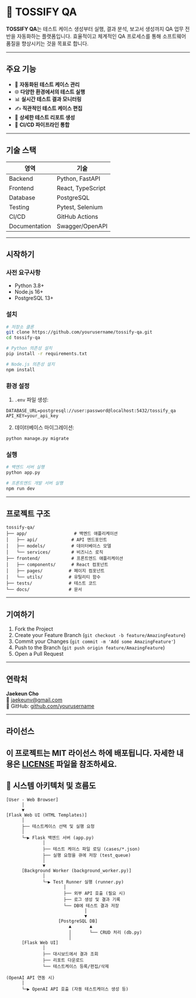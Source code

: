 # 🧪 TOSSIFY QA

**TOSSIFY QA**는 테스트 케이스 생성부터 실행, 결과 분석, 보고서 생성까지 QA 업무 전반을 자동화하는 플랫폼입니다.
효율적이고 체계적인 QA 프로세스를 통해 소프트웨어 품질을 향상시키는 것을 목표로 합니다.

---

## 주요 기능

* 🤖 **자동화된 테스트 케이스 관리**
* 🌐 **다양한 환경에서의 테스트 실행**
* 📊 **실시간 테스트 결과 모니터링**
* ✍️ **직관적인 테스트 케이스 편집**
* 🧾 **상세한 테스트 리포트 생성**
* 🔄 **CI/CD 파이프라인 통합**

---

## 기술 스택

| 영역 | 기술 |
|------|------|
| Backend | Python, FastAPI |
| Frontend | React, TypeScript |
| Database | PostgreSQL |
| Testing | Pytest, Selenium |
| CI/CD | GitHub Actions |
| Documentation | Swagger/OpenAPI |

---

## 시작하기

### 사전 요구사항

* Python 3.8+
* Node.js 16+
* PostgreSQL 13+

### 설치

```bash
# 저장소 클론
git clone https://github.com/yourusername/tossify-qa.git
cd tossify-qa

# Python 의존성 설치
pip install -r requirements.txt

# Node.js 의존성 설치
npm install
```

### 환경 설정

1. `.env` 파일 생성:
```env
DATABASE_URL=postgresql://user:password@localhost:5432/tossify_qa
API_KEY=your_api_key
```

2. 데이터베이스 마이그레이션:
```bash
python manage.py migrate
```

### 실행

```bash
# 백엔드 서버 실행
python app.py

# 프론트엔드 개발 서버 실행
npm run dev
```

---

## 프로젝트 구조

```
tossify-qa/
├── app/                  # 백엔드 애플리케이션
│   ├── api/             # API 엔드포인트
│   ├── models/          # 데이터베이스 모델
│   └── services/        # 비즈니스 로직
├── frontend/            # 프론트엔드 애플리케이션
│   ├── components/      # React 컴포넌트
│   ├── pages/          # 페이지 컴포넌트
│   └── utils/          # 유틸리티 함수
├── tests/              # 테스트 코드
└── docs/               # 문서
```

---

## 기여하기

1. Fork the Project
2. Create your Feature Branch (`git checkout -b feature/AmazingFeature`)
3. Commit your Changes (`git commit -m 'Add some AmazingFeature'`)
4. Push to the Branch (`git push origin feature/AmazingFeature`)
5. Open a Pull Request

---

## 연락처

**Jaekeun Cho**  
📧 jaekeunv@gmail.com  
🔗 GitHub: [github.com/yourusername](https://github.com/yourusername)

---

## 라이선스

이 프로젝트는 MIT 라이선스 하에 배포됩니다. 자세한 내용은 [LICENSE](LICENSE) 파일을 참조하세요. 
---

## 🧭 시스템 아키텍처 및 흐름도

```
[User - Web Browser]
      │
      ▼
[Flask Web UI (HTML Templates)]
      │
      ├── 테스트케이스 선택 및 실행 요청
      │
      └─▶ Flask 백엔드 서버 (app.py)
              │
              ├── 테스트 케이스 파일 로딩 (cases/*.json)
              ├── 실행 요청을 큐에 저장 (test_queue)
              │
              ▼
      [Background Worker (background_worker.py)]
              │
              └─▶ Test Runner 실행 (runner.py)
                      │
                      ├── 외부 API 호출 (필요 시)
                      ├── 로그 생성 및 결과 기록
                      └── DB에 테스트 결과 저장
                              │
                              ▼
                    [PostgreSQL DB]
                        ▲       ▲
                        │       └── CRUD 처리 (db.py)
                        │
      [Flask Web UI]
              │
              ├── 대시보드에서 결과 조회
              ├── 리포트 다운로드
              └── 테스트케이스 등록/편집/삭제

(OpenAI API 연동 시)
      │
      └─▶ OpenAI API 호출 (자동 테스트케이스 생성 등)
```

